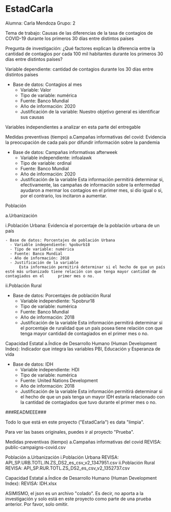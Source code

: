 # EstadCarla

Alumna: Carla Mendoza
Grupo: 2

Tema de trabajo:  Causas de las diferencias de la tasa de contagios de COVID-19 durante los primeros 30 días entre distintos países 

Pregunta de investigación: ¿Qué factores explican la diferencia entre la cantidad de contagios por cada 100 mil habitantes durante los primeros 30 días entre distintos países?

Variable dependiente: cantidad de contagios durante los 30 días entre distintos países
- Base de datos: Contagios al mes
     - Variable: Valor
     - Tipo de variable: numérica
     - Fuente: Banco Mundial
     - Año de información: 2020
     - Justificación de la variable: Nuestro objetivo general es identificar sus causas



Variables independientes a analizar en esta parte del entregable

Medidas preventivas (tiempo)
 a.Campañas informativas del covid: Evidencia la preocupación de cada país por difundir información sobre la pandemia
   - Base de datos: Campañas informativas afterweek
     - Variable independiente: infoalawk
     - Tipo de variable: ordinal
     - Fuente: Banco Mundial
     - Año de información: 2020
     - Justificación de la variable
          Esta información permitirá determinar si, efectivamente, las campañas de información sobre la enfermedad ayudaron a mermar los contagios en el primer mes, si dio igual o si, por el contrario, los incitaron a aumentar.
 
 
Población

 a.Urbanización
 
  i.Población Urbana: Evidencia el porcentaje de la población urbana de un país
  
    - Base de datos: Porcentajes de población Urbana
      - Variable independiente: %poburb18
      - Tipo de variable: numérica
      - Fuente: Banco Mundial
      - Año de información: 2018
      - Justificación de la variable
          Esta información permitirá determinar si el hecho de que un país esté más urbanizado tiene relación con que tenga mayor cantidad de contagiados en el      primer mes o no.
 
  ii.Población Rural
  
   - Base de datos: Porcentajes de población Rural
      - Variable independiente: %pobrur18
      - Tipo de variable: numérica
      - Fuente: Banco Mundial
      - Año de información: 2018
      - Justificación de la variable
          Esta información permitirá determinar si el porcentaje de ruralidad que un país posea tiene relación con que tenga mayor cantidad de contagiados en el primer mes o no.
  
  
Capacidad Estatal
 a.Índice de Desarrollo Humano (Human Development Index): Indicador que integra las variables PBI, Educación y Esperanza de vida
  - Base de datos: IDH
      - Variable independiente: HDI
      - Tipo de variable: numérica
      - Fuente: United Nations Development
      - Año de información: 2018
      - Justificación de la variable
          Esta información permitirá determinar si el hecho de que un país tenga un mayor IDH estaría relacionado con la cantidad de contagiados que tuvo durante el primer mes o no.


 
###READMEEE###

Todo lo que está en este proyecto ("EstadCarla") es data "limpia". 

Para ver las bases originales, puedes ir al proyecto "Prueba".

Medidas preventivas (tiempo)
 a.Campañas informativas del covid
    REVISA: public-campaigns-covid.csv
    
Población
 a.Urbanización
  i.Población Urbana
    REVISA: API_SP.URB.TOTL.IN.ZS_DS2_es_csv_v2_1347951.csv
 ii.Población Rural
    REVISA: API_SP.RUR.TOTL.ZS_DS2_es_csv_v2_1352737.csv

Capacidad Estatal
 a.Índice de Desarrollo Humano (Human Development Index):
    REVISA: IDH.xlsx
    
ASIMISMO, el json es un archivo "colado". Es decir, no aporta a la investigación y solo está en este proyecto como parte de una prueba anterior. Por favor, solo omitir.

